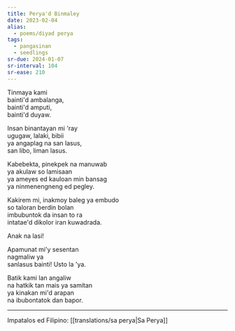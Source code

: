 ```yaml
---
title: Perya'd Binmaley
date: 2023-02-04
alias:
  - poems/diyad perya
tags:
  - pangasinan
  - seedlings
sr-due: 2024-01-07
sr-interval: 104
sr-ease: 210
---
```

Tinmaya kami  
bainti'd ambalanga,  
bainti'd amputi,  
bainti'd duyaw.

Insan binantayan mi 'ray  
ugugaw, lalaki, bibii  
ya angaplag na san lasus,  
san libo, liman lasus.

Kabebekta, pinekpek na manuwab  
ya akulaw so lamisaan  
ya ameyes ed kauloan min bansag  
ya ninmenengneng ed pegley.

Kakirem mi, inakmoy baleg ya embudo  
so taloran berdin bolan  
imbubuntok da insan to ra  
intatae'd dikolor iran kuwadrada.

Anak na lasi!

Apamunat mi'y sesentan  
nagmaliw ya  
sanlasus bainti!
Usto la 'ya.

Batik kami lan angaliw  
na hatkik tan mais ya samitan  
ya kinakan mi'd arapan  
na ibubontatok dan bapor.

---
Impatalos ed Filipino: [[translations/sa perya|Sa Perya]]